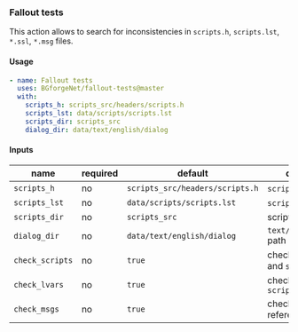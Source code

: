 ### Fallout tests

This action allows to search for inconsistencies in `scripts.h`, `scripts.lst`, `*.ssl`, `*.msg` files.

#### Usage

```yaml
- name: Fallout tests
  uses: BGforgeNet/fallout-tests@master
  with:
    scripts_h: scripts_src/headers/scripts.h
    scripts_lst: data/scripts/scripts.lst
    scripts_dir: scripts_src
    dialog_dir: data/text/english/dialog
```

#### Inputs

| name            | required | default                         | description                         |
| --------------- | -------- | ------------------------------- | ----------------------------------- |
| `scripts_h`     | no       | `scripts_src/headers/scripts.h` | `scripts.h` path                    |
| `scripts_lst`   | no       | `data/scripts/scripts.lst`      | `scripts.lst` path                  |
| `scripts_dir`   | no       | `scripts_src`                   | scripts directory                   |
| `dialog_dir`    | no       | `data/text/english/dialog`      | `text/english/dialog` path          |
| `check_scripts` | no       | `true`                          | check `scripts.h` and `scripts.lst` |
| `check_lvars`   | no       | `true`                          | check LVARs vs `scripts.lst`        |
| `check_msgs`    | no       | `true`                          | check @ `msg` references in scripts |
